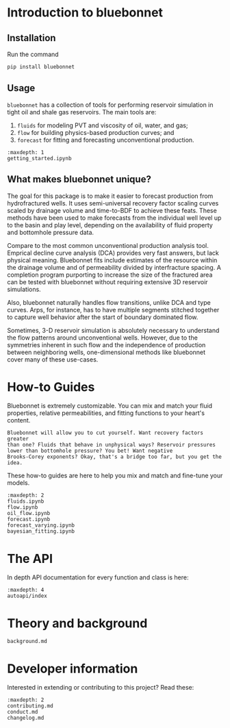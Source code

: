 # Introduction to bluebonnet

## Installation

Run the command

```bash
pip install bluebonnet
```

## Usage

`bluebonnet` has a collection of tools for performing reservoir simulation in
tight oil and shale gas reservoirs. The main tools are:

1. `fluids` for modeling PVT and viscosity of oil, water, and gas;
2. `flow` for building physics-based production curves; and
3. `forecast` for fitting and forecasting unconventional production.

```{toctree}
:maxdepth: 1
getting_started.ipynb
```

## What makes bluebonnet unique?

The goal for this package is to make it easier to forecast production from
hydrofractured wells. It uses semi-universal recovery factor scaling curves
scaled by drainage volume and time-to-BDF to achieve these feats. These methods
have been used to make forecasts from the individual well level up to the basin
and play level, depending on the availability of fluid property and bottomhole
pressure data.

Compare to the most common unconventional production analysis tool. Emprical
decline curve analysis (DCA) provides very fast answers, but lack physical
meaning. Bluebonnet fits include estimates of the resource within the drainage
volume and of permeability divided by interfracture spacing. A completion
program purporting to increase the size of the fractured area can be tested with
bluebonnet without requiring extensive 3D reservoir simulations.

Also, bluebonnet naturally handles flow transitions, unlike DCA and type curves.
Arps, for instance, has to have multiple segments stitched together to capture
well behavior after the start of boundary dominated flow.

Sometimes, 3-D reservoir simulation is absolutely necessary to understand the
flow patterns around unconventional wells. However, due to the symmetries
inherent in such flow and the independence of production between neighboring
wells, one-dimensional methods like bluebonnet cover many of these use-cases.

# How-to Guides

Bluebonnet is extremely customizable. You can mix and match your fluid
properties, relative permeabilities, and fitting functions to your heart's
content.

```{note}
Bluebonnet will allow you to cut yourself. Want recovery factors greater
than one? Fluids that behave in unphysical ways? Reservoir pressures lower than bottomhole pressure? You bet! Want negative
Brooks-Corey exponents? Okay, that's a bridge too far, but you get the idea.
```

These how-to guides are here to help you mix and match and fine-tune your
models.

```{toctree}
:maxdepth: 2
fluids.ipynb
flow.ipynb
oil_flow.ipynb
forecast.ipynb
forecast_varying.ipynb
bayesian_fitting.ipynb
```

# The API

In depth API documentation for every function and class is here:

```{toctree}
:maxdepth: 4
autoapi/index
```

# Theory and background

```{toctree}
background.md
```

# Developer information

Interested in extending or contributing to this project? Read these:

```{toctree}
:maxdepth: 2
contributing.md
conduct.md
changelog.md
```
